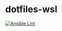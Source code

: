 # dotfiles-wsl

[![Ansible Lint](https://github.com/mijinko17/dotfiles-wsl/actions/workflows/ansible-lint.yml/badge.svg)](https://github.com/mijinko17/dotfiles-wsl/actions/workflows/ansible-lint.yml)
